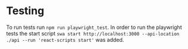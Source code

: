 # Testing

To run tests run `npm run playwright_test`. In order to run the playwright tests the start script `swa start http://localhost:3000 --api-location ./api --run 'react-scripts start'` was added.